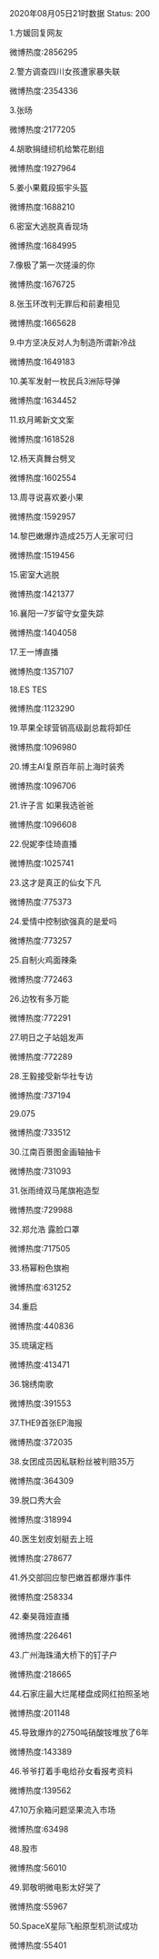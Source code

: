 2020年08月05日21时数据
Status: 200

1.方媛回复网友

微博热度:2856295

2.警方调查四川女孩遭家暴失联

微博热度:2354336

3.张旸

微博热度:2177205

4.胡歌捐缝纫机给繁花剧组

微博热度:1927964

5.姜小果戴段振宇头盔

微博热度:1688210

6.密室大逃脱真香现场

微博热度:1684995

7.像极了第一次搓澡的你

微博热度:1676725

8.张玉环改判无罪后和前妻相见

微博热度:1665628

9.中方坚决反对人为制造所谓新冷战

微博热度:1649183

10.美军发射一枚民兵3洲际导弹

微博热度:1634452

11.玖月晞新文文案

微博热度:1618528

12.杨天真舞台劈叉

微博热度:1602554

13.周寻说喜欢姜小果

微博热度:1592957

14.黎巴嫩爆炸造成25万人无家可归

微博热度:1519456

15.密室大逃脱

微博热度:1421377

16.襄阳一7岁留守女童失踪

微博热度:1404058

17.王一博直播

微博热度:1357107

18.ES TES

微博热度:1123290

19.苹果全球营销高级副总裁将卸任

微博热度:1096980

20.博主AI复原百年前上海时装秀

微博热度:1096706

21.许子言 如果我选爸爸

微博热度:1096608

22.倪妮李佳琦直播

微博热度:1025741

23.这才是真正的仙女下凡

微博热度:775373

24.爱情中控制欲强真的是爱吗

微博热度:773257

25.自制火鸡面辣条

微博热度:772463

26.边牧有多万能

微博热度:772291

27.明日之子站姐发声

微博热度:772289

28.王毅接受新华社专访

微博热度:737194

29.075

微博热度:733512

30.江南百景图金画轴抽卡

微博热度:731093

31.张雨绮双马尾旗袍造型

微博热度:729988

32.郑允浩 露脸口罩

微博热度:717505

33.杨幂粉色旗袍

微博热度:631252

34.重启

微博热度:440836

35.琉璃定档

微博热度:413471

36.锦绣南歌

微博热度:391553

37.THE9首张EP海报

微博热度:372035

38.女团成员因私联粉丝被判赔35万

微博热度:364309

39.脱口秀大会

微博热度:318994

40.医生划皮划艇去上班

微博热度:278677

41.外交部回应黎巴嫩首都爆炸事件

微博热度:258334

42.秦昊薇娅直播

微博热度:226461

43.广州海珠涌大桥下的钉子户

微博热度:218665

44.石家庄最大烂尾楼盘成网红拍照圣地

微博热度:201148

45.导致爆炸的2750吨硝酸铵堆放了6年

微博热度:143389

46.爷爷打着手电给孙女看报考资料

微博热度:139562

47.10万余箱问题坚果流入市场

微博热度:63498

48.股市

微博热度:56010

49.郭敬明微电影太好哭了

微博热度:55967

50.SpaceX星际飞船原型机测试成功

微博热度:55401

